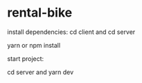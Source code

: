 # rental-bike
install dependencies:
cd client and cd server

yarn or npm install

start project: 

cd server and yarn dev
